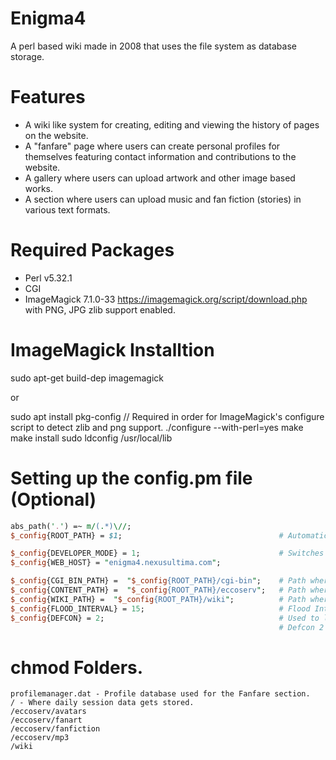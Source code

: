 # Enigma4

A perl based wiki made in 2008 that uses the file system as database storage.

# Features
- A wiki like system for creating, editing and viewing the history of pages on the website.
- A "fanfare" page where users can create personal profiles for themselves featuring contact information and contributions to the website.
- A gallery where users can upload artwork and other image based works.
- A section where users can upload music and fan fiction (stories) in various text formats.

# Required Packages

- Perl v5.32.1
- CGI
- ImageMagick 7.1.0-33 https://imagemagick.org/script/download.php
with PNG, JPG zlib support enabled.

# ImageMagick Installtion

sudo apt-get build-dep imagemagick

or

sudo apt install pkg-config // Required in order for ImageMagick's configure script to detect zlib and png support.
./configure --with-perl=yes
make
make install
sudo ldconfig /usr/local/lib

# Setting up the config.pm file (Optional)

```perl
abs_path('.') =~ m/(.*)\//;
$_config{ROOT_PATH} = $1;                                   # Automatically detects the absolute path of the project.

$_config{DEVELOPER_MODE} = 1;                               # Switches between localcost (127.0.0.1) to the value contained in $_config{WEB_HOST}
$_config{WEB_HOST} = "enigma4.nexusultima.com";

$_config{CGI_BIN_PATH} =  "$_config{ROOT_PATH}/cgi-bin";    # Path where all the scripts are contained.
$_config{CONTENT_PATH} =  "$_config{ROOT_PATH}/eccoserv";   # Path where all the resources such as images and other data are contained.
$_config{WIKI_PATH} =  "$_config{ROOT_PATH}/wiki";          # Path where all the pages on the website and their histories are stored.
$_config{FLOOD_INTERVAL} = 15;                              # Flood Interval used to prevent double posting on various parts of the system (such as comments).
$_config{DEFCON} = 2;                                       # Used to lock down the system into various states. 
                                                            # Defcon 2 locks down: file uploads and profile creation
```

# chmod Folders.

```
profilemanager.dat - Profile database used for the Fanfare section.
/ - Where daily session data gets stored.
/eccoserv/avatars
/eccoserv/fanart
/eccoserv/fanfiction
/eccoserv/mp3
/wiki
```
